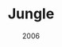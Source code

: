 ---
title: 'Jungle'
img: 'jungle.jpg'
size: '13 x 13 inches, Framed'
medium: 'Ink on 140-pound Watercolor Paper'
date: 2006
---